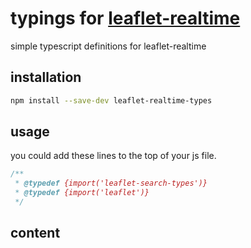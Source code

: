 # typings for [leaflet-realtime](https://github.com/perliedman/leaflet-realtime)

simple typescript definitions for leaflet-realtime

## installation

```sh
npm install --save-dev leaflet-realtime-types
```

## usage

you could add these lines to the top of your js file.

```js
/**
 * @typedef {import('leaflet-search-types')}
 * @typedef {import('leaflet')}
 */
```

## content

```typescript
```